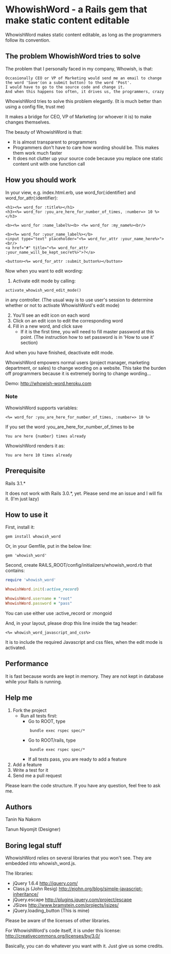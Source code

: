 WhowishWord - a Rails gem that make static content editable
====================

WhowishWord makes static content editable, as long as the programmers follow its convention.


The problem WhowishWord tries to solve
---------------------------------------

The problem that I personally faced in my company, Whowish, is that:

	Occasionally CEO or VP of Marketing would send me an email to change the word 'Save'(on a submit button) to the word 'Post'.
	I would have to go to the source code and change it.
	And when this happens too often, it drives us, the programmers, crazy

WhowishWord tries to solve this problem elegantly. (It is much better than using a config file, trust me)

It makes a bridge for CEO, VP of Marketing (or whoever it is) to make changes themselves.

The beauty of WhowishWord is that:

* It is almost transparent to programmers
* Programmers don't have to care how wording should be. This makes them work much faster
* It does not clutter up your source code because you replace one static content unit with one function call


How you should work
-------------------

In your view, e.g. index.html.erb, use word_for(:identifier) and word_for_attr(:identifier):

```erb
<h1><%= word_for :title%></h1>
<h3><%= word_for :you_are_here_for_number_of_times, :number=> 10 %></h3>

<b><%= word_for :name_label%><b> <%= word_for :my_name%><br/>

<b><%= word_for :your_name_label%></b> 
<input type="text" placeholder="<%= word_for_attr :your_name_here%>"><br/>
<a href="#" title="<%= word_for_attr :your_name_will_be_kept_secret%>">?</a>

<button><%= word_for_attr :submit_button%></button>
```

Now when you want to edit wording:

1. Activate edit mode by calling:
```
activate_whowish_word_edit_mode() 
```
 in any controller. 
 (The usual way is to use user's session to determine whether or not to activate WhowishWord's edit mode)

2. You'll see an edit icon on each word
3. Click on an edit icon to edit the corresponding word
4. Fill in a new word, and click save
	* If it is the first time, you will need to fill master password at this point. (The instruction how to set password is in 'How to use it' section)

And when you have finished, deactivate edit mode.

WhowishWord empowers normal users (project manager, marketing department, or sales) to change wording on a website.
This take the burden off programmers because it is extremely boring to change wording...

Demo: http://whowish-word.heroku.com

### Note

WhowishWord supports variables:

```erb
<%= word_for :you_are_here_for_number_of_times, :number=> 10 %>
```

If you set the word :you_are_here_for_number_of_times to be 

```
You are here {number} times already
```

WhowishWord renders it as:

```
You are here 10 times already
```


Prerequisite
-------------------

Rails 3.1.*

It does not work with Rails 3.0.*, yet. Please send me an issue and I will fix it. (I'm just lazy)



How to use it
-------------------

First, install it:
```
gem install whowish_word
```

Or, in your Gemfile, put in the below line:
```
gem 'whowish_word'
```

Second, create RAILS_ROOT/config/initializers/whowish_word.rb that contains:

```ruby
require 'whowish_word'

WhowishWord.init(:active_record)

WhowishWord.username = "root"
WhowishWord.password = "pass"
```

You can use either use :active_record or :mongoid

And, in your layout, please drop this line inside the tag header:

```erb
<%= whowish_word_javascript_and_css%>
```

It is to include the required Javascript and css files, when the edit mode is activated.


Performance
-------------------

It is fast because words are kept in memory. They are not kept in database while your Rails is running.


Help me
-------------------------------------------------

1. Fork the project
	* Run all tests first:
		* Go to ROOT, type 
		```
			bundle exec rspec spec/*
		```
		* Go to ROOT/rails, type
		```
			bundle exec rspec spec/*
		```
		* If all tests pass, you are ready to add a feature
2. Add a feature
3. Write a test for it
4. Send me a pull request

Please learn the code structure. If you have any question, feel free to ask me.


Authors
-------------------

Tanin Na Nakorn

Tanun Niyomjit (Designer)


Boring legal stuff
-----------------------

WhowishWord relies on several libraries that you won't see.
They are embedded into whowish_word.js.

The libraries:

* jQuery 1.6.4 http://jquery.com/
* Class.js (John Resig) http://ejohn.org/blog/simple-javascript-inheritance/
* jQuery.escape http://plugins.jquery.com/project/escape
* JSizes http://www.bramstein.com/projects/jsizes/
* jQuery.loading_button (This is mine)

Please be aware of the licenses of other libraries.

For WhowishWord's code itself, it is under this license: http://creativecommons.org/licenses/by/3.0/

Basically, you can do whatever you want with it. Just give us some credits.